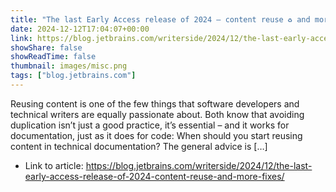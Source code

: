 ```yaml
---
title: "The last Early Access release of 2024 – content reuse ♻️ and more fixes"
date: 2024-12-12T17:04:07+00:00
link: https://blog.jetbrains.com/writerside/2024/12/the-last-early-access-release-of-2024-content-reuse-and-more-fixes/
showShare: false
showReadTime: false
thumbnail: images/misc.png
tags: ["blog.jetbrains.com"]
---
```

Reusing content is one of the few things that software developers and technical writers are equally passionate about. Both know that avoiding duplication isn’t just a good practice, it’s essential – and it works for documentation, just as it does for code: When should you start reusing content in technical documentation? The general advice is […]

- Link to article: https://blog.jetbrains.com/writerside/2024/12/the-last-early-access-release-of-2024-content-reuse-and-more-fixes/